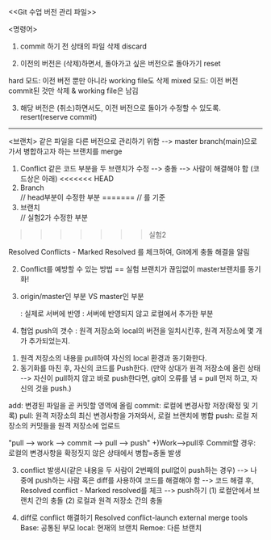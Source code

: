 <<Git 수업 버전 관리 파일>>

<명령어>
1. commit 하기 전 상태의 파일 삭제
discard

2. 이전의 버전은 (삭제)하면서, 돌아가고 싶은 버전으로 돌아가기
reset

hard 모드: 이전 버전 뿐만 아니라 working file도 삭제
mixed 모드: 이전 버전 commit된 것만 삭제 & working file은 남김

3. 해당 버전은 (취소)하면서도, 이전 버전으로 돌아가 수정할 수 있도록.
resert(reserve commit)
-------------------------------------------------------------
<브랜치>
같은 파일을 다른 버전으로 관리하기 위함
--> master branch(main)으로 가서 병합하고자 하는 브랜치를 merge

1. Conflict 같은 코드 부분을 두 브랜치가 수정 --> 충돌 --> 사람이 해결해야 함
(코드상은 아래)
<<<<<<< HEAD
			<li>Branch</li>	// head부분이 수정한 부분
=======		// 를 기준
			<li>브랜치</li>	// 실험2가 수정한 부분
>>>>>>> 실험2

Resolved Conflicts - Marked Resolved 를 체크하여, Git에게 충돌 해결을 알림

2. Conflict를 예방할 수 있는 방법 == 실험 브랜치가 끊임없이 master브랜치를 동기화!

3. origin/master인 부분 VS master인 부분

	: 실제로 서버에 반영			: 서버에 반영되지 않고 로컬에서 추가한 부분

4. 협업
push의 갯수 : 원격 저장소와 local의 버전을 일치시킨후, 원격 저장소에 몇 개가 추가되었는지.
1) 원격 저장소의 내용을 pull하여 자신의 local 환경과 동기화한다.
2) 동기화를 마친 후, 자신의 코드를 Push한다.
(만약 상대가 원격 저장소에 올린 상태 --> 자신이 pull하지 않고 바로 push한다면, git이 오류를 냄 = pull 먼저 하고, 자신의 것을 push.)

add: 변경된 파일을 곧 커밋할 영역에 올림
commit: 로컬에 변경사항 저장(확정 및 기록)
pull: 원격 저장소의 최신 변경사항을 가져와서, 로컬 브랜치에 병합
push: 로컬 저장소의 커밋들을 원격 저장소에 업로드

"pull --> work --> commit --> pull --> push"
+)Work-->pull후 Commit할 경우: 로컬의 변경사항을 확정짓지 않은 상태에서 병합=충돌 발생

3) conflict 발생시(같은 내용을 두 사람이 2번째의 pull없이 push하는 경우)
--> 나중에 push하는 사람 혹은 diff를 사용하여 코드를 해결해야 함 
--> 코드 해결 후, Resolved conflict - Marked resolved를 체크 
--> push하기
(1) 로컬안에서 브랜치 간의 충돌
(2) 로컬과 원격 저장소 간의 충돌 

4) diff로 conflict 해결하기
Resolved conflict-launch external merge tools
Base: 공통된 부모
local: 현재의 브랜치
Remoe: 다른 브랜치

